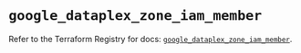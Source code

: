 # `google_dataplex_zone_iam_member`

Refer to the Terraform Registry for docs: [`google_dataplex_zone_iam_member`](https://registry.terraform.io/providers/hashicorp/google-beta/5.22.0/docs/resources/google_dataplex_zone_iam_member).
